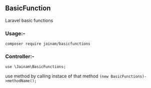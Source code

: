 ## BasicFunction
Laravel basic functions

### Usage:-
``` composer require jainam/basicfunctions ```

### Controller:-
``` use \Jainam\BasicFunctions; ```

use method by calling instace of that method ``` (new BasicFunctions)->methodName(); ```
